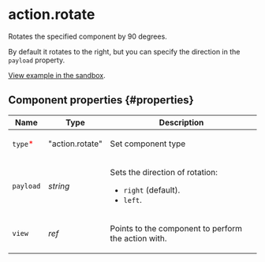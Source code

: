 # action.rotate

Rotates the specified component by 90 degrees.

By default it rotates to the right, but you can specify the direction in the `payload` property.

[View example in the sandbox](https://clck.ru/asRrg).

## Component properties {#properties}

| Name                                     | Type            | Description                                                                                |
| ---------------------------------------- | --------------- | ------------------------------------------------------------------------------------------ |
| `type`<span style="color: red">\*</span> | "action.rotate" | <p>Set component type</p>                                                                  |
| `payload`                                | _string_        | <p>Sets the direction of rotation:</p><ul><li>`right` (default).</li><li>`left`.</li></ul> |
| `view`                                   | _ref_           | <p>Points to the component to perform the action with.</p>                                 |
